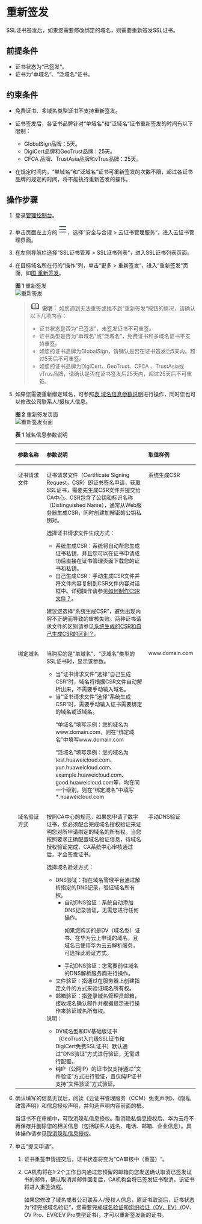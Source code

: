 # 重新签发<a name="ccm_01_0235"></a>

SSL证书签发后，如果您需要修改绑定的域名，则需要重新签发SSL证书。

## 前提条件<a name="zh-cn_topic_0000001124401675_zh-cn_topic_0300304827_section446683131119"></a>

-   证书状态为“已签发“。
-   证书为“单域名“、“泛域名“证书。

## 约束条件<a name="zh-cn_topic_0000001124401675_zh-cn_topic_0300304827_section17599201716256"></a>

-   免费证书、多域名类型证书不支持重新签发。

-   证书签发后，各证书品牌针对“单域名“和“泛域名“证书重新签发的时间有以下限制：
    -   GlobalSign品牌：5天。
    -   DigiCert品牌和GeoTrust品牌：25天。
    -   CFCA 品牌、TrustAsia品牌和vTrus品牌：25天。

-   在规定时间内，“单域名“和“泛域名“证书可重新签发的次数不限，超过各证书品牌的规定的时间，将不能执行重新签发的操作。

## 操作步骤<a name="zh-cn_topic_0000001124401675_zh-cn_topic_0300304827_section39191013101613"></a>

1.  登录[管理控制台](https://console.huaweicloud.com/)。
2.  单击页面左上方的![](figures/icon-servicelist.png)，选择“安全与合规  \>  云证书管理服务“，进入云证书管理界面。
3.  在左侧导航栏选择“SSL证书管理 \> SSL证书列表“，进入SSL证书列表页面。
4.  在目标域名所在行的“操作“列，单击“更多  \>  重新签发“，进入“重新签发“页面，如[图 重新签发](#fig7768256105119)。

    **图 1**  重新签发<a name="fig7768256105119"></a>  
    ![](figures/重新签发.png "重新签发")

    >![](public_sys-resources/icon-note.gif) **说明：** 
    >如您遇到无法重签或找不到“重新签发“按钮的情况，请确认以下几项内容：
    >-   证书状态是否为“已签发”，未签发证书不可重签。
    >-   证书类型是否为“单域名”或“泛域名”，免费证书和多域名证书不支持重签。
    >-   如您的证书品牌为GlobalSign，请确认是否在证书签发后5天内，超过5天后不可重签。
    >-   如您的证书品牌为DigiCert、GeoTrust、CFCA 、TrustAsia或vTrus品牌，请确认是否在证书签发后25天内，超过25天后不可重签。

5.  如果您需要重新绑定域名，可参照[表 域名信息参数说明](#zh-cn_topic_0000001124401675_zh-cn_topic_0196219185_table14189131720325)进行操作，同时您也可以修改公司联系人/授权人信息。

    **图 2**  重新签发页面<a name="zh-cn_topic_0000001124401675_zh-cn_topic_0300304827_fig1716314922213"></a>  
    ![](figures/重新签发页面.png "重新签发页面")

    **表 1**  域名信息参数说明

    <a name="zh-cn_topic_0000001124401675_zh-cn_topic_0196219185_table14189131720325"></a>
    <table><thead align="left"><tr id="zh-cn_topic_0000001124401675_zh-cn_topic_0196219185_row17157151717326"><th class="cellrowborder" valign="top" width="20%" id="mcps1.2.4.1.1"><p id="zh-cn_topic_0000001124401675_zh-cn_topic_0196219185_p161577176329"><a name="zh-cn_topic_0000001124401675_zh-cn_topic_0196219185_p161577176329"></a><a name="zh-cn_topic_0000001124401675_zh-cn_topic_0196219185_p161577176329"></a>参数名称</p>
    </th>
    <th class="cellrowborder" valign="top" width="60%" id="mcps1.2.4.1.2"><p id="zh-cn_topic_0000001124401675_zh-cn_topic_0196219185_p315716174322"><a name="zh-cn_topic_0000001124401675_zh-cn_topic_0196219185_p315716174322"></a><a name="zh-cn_topic_0000001124401675_zh-cn_topic_0196219185_p315716174322"></a>参数说明</p>
    </th>
    <th class="cellrowborder" valign="top" width="20%" id="mcps1.2.4.1.3"><p id="zh-cn_topic_0000001124401675_zh-cn_topic_0196219185_p31571617153215"><a name="zh-cn_topic_0000001124401675_zh-cn_topic_0196219185_p31571617153215"></a><a name="zh-cn_topic_0000001124401675_zh-cn_topic_0196219185_p31571617153215"></a>取值样例</p>
    </th>
    </tr>
    </thead>
    <tbody><tr id="zh-cn_topic_0000001124401675_zh-cn_topic_0196219185_row717631710329"><td class="cellrowborder" valign="top" width="20%" headers="mcps1.2.4.1.1 "><p id="zh-cn_topic_0000001124401675_zh-cn_topic_0196219185_p5157111733212"><a name="zh-cn_topic_0000001124401675_zh-cn_topic_0196219185_p5157111733212"></a><a name="zh-cn_topic_0000001124401675_zh-cn_topic_0196219185_p5157111733212"></a>证书请求文件</p>
    </td>
    <td class="cellrowborder" valign="top" width="60%" headers="mcps1.2.4.1.2 "><p id="zh-cn_topic_0000001124401675_zh-cn_topic_0196219185_p515711177328"><a name="zh-cn_topic_0000001124401675_zh-cn_topic_0196219185_p515711177328"></a><a name="zh-cn_topic_0000001124401675_zh-cn_topic_0196219185_p515711177328"></a>证书请求文件（Certificate Signing Request，CSR）即证书签名申请，获取SSL证书，需要先生成CSR文件并提交给CA中心。CSR包含了公钥和标识名称（Distinguished Name），通常从Web服务器生成CSR，同时创建加解密的公钥私钥对。</p>
    <div class="p" id="zh-cn_topic_0000001124401675_zh-cn_topic_0196219185_p17176191712321"><a name="zh-cn_topic_0000001124401675_zh-cn_topic_0196219185_p17176191712321"></a><a name="zh-cn_topic_0000001124401675_zh-cn_topic_0196219185_p17176191712321"></a>选择证书请求文件生成方式：<a name="zh-cn_topic_0000001124401675_zh-cn_topic_0196219185_ul3176917113211"></a><a name="zh-cn_topic_0000001124401675_zh-cn_topic_0196219185_ul3176917113211"></a><ul id="zh-cn_topic_0000001124401675_zh-cn_topic_0196219185_ul3176917113211"><li>系统生成CSR：系统将自动帮您生成证书私钥，并且您可以在证书申请成功后直接在证书管理页面下载您的证书和私钥。</li><li>自己生成CSR：手动生成CSR文件并将文件内容复制到CSR文件内容对话框中。详细操作请参见<a href="https://support.huaweicloud.com/ccm_faq/ccm_01_0059.html" target="_blank" rel="noopener noreferrer">如何制作CSR文件？</a>。</li></ul>
    </div>
    <p id="zh-cn_topic_0000001124401675_zh-cn_topic_0196219185_p37806428406"><a name="zh-cn_topic_0000001124401675_zh-cn_topic_0196219185_p37806428406"></a><a name="zh-cn_topic_0000001124401675_zh-cn_topic_0196219185_p37806428406"></a>建议您选择<span class="parmvalue" id="zh-cn_topic_0000001124401675_zh-cn_topic_0196219185_parmvalue8539183174311"><a name="zh-cn_topic_0000001124401675_zh-cn_topic_0196219185_parmvalue8539183174311"></a><a name="zh-cn_topic_0000001124401675_zh-cn_topic_0196219185_parmvalue8539183174311"></a>“系统生成CSR”</span>，避免出现内容不正确而导致的审核失败。两种证书请求文件的区别请参见<a href="https://support.huaweicloud.com/ccm_faq/ccm_01_0234.html" target="_blank" rel="noopener noreferrer">系统生成的CSR和自己生成CSR的区别？</a>。</p>
    </td>
    <td class="cellrowborder" valign="top" width="20%" headers="mcps1.2.4.1.3 "><p id="zh-cn_topic_0000001124401675_zh-cn_topic_0196219185_p15176117103212"><a name="zh-cn_topic_0000001124401675_zh-cn_topic_0196219185_p15176117103212"></a><a name="zh-cn_topic_0000001124401675_zh-cn_topic_0196219185_p15176117103212"></a>系统生成CSR</p>
    </td>
    </tr>
    <tr id="zh-cn_topic_0000001124401675_zh-cn_topic_0196219185_row19177151711323"><td class="cellrowborder" valign="top" width="20%" headers="mcps1.2.4.1.1 "><p id="zh-cn_topic_0000001124401675_zh-cn_topic_0196219185_p9176161763213"><a name="zh-cn_topic_0000001124401675_zh-cn_topic_0196219185_p9176161763213"></a><a name="zh-cn_topic_0000001124401675_zh-cn_topic_0196219185_p9176161763213"></a>绑定域名</p>
    </td>
    <td class="cellrowborder" valign="top" width="60%" headers="mcps1.2.4.1.2 "><p id="zh-cn_topic_0000001124401675_zh-cn_topic_0196219185_p195811938171015"><a name="zh-cn_topic_0000001124401675_zh-cn_topic_0196219185_p195811938171015"></a><a name="zh-cn_topic_0000001124401675_zh-cn_topic_0196219185_p195811938171015"></a>当购买的是<span class="parmvalue" id="zh-cn_topic_0000001124401675_zh-cn_topic_0196219185_parmvalue1017691718323"><a name="zh-cn_topic_0000001124401675_zh-cn_topic_0196219185_parmvalue1017691718323"></a><a name="zh-cn_topic_0000001124401675_zh-cn_topic_0196219185_parmvalue1017691718323"></a>“单域名”</span>、<span class="parmvalue" id="zh-cn_topic_0000001124401675_zh-cn_topic_0196219185_parmvalue121771717113215"><a name="zh-cn_topic_0000001124401675_zh-cn_topic_0196219185_parmvalue121771717113215"></a><a name="zh-cn_topic_0000001124401675_zh-cn_topic_0196219185_parmvalue121771717113215"></a>“泛域名”</span>类型的SSL证书时，显示该参数。</p>
    <a name="zh-cn_topic_0000001124401675_zh-cn_topic_0196219185_ul992512731410"></a><a name="zh-cn_topic_0000001124401675_zh-cn_topic_0196219185_ul992512731410"></a><ul id="zh-cn_topic_0000001124401675_zh-cn_topic_0196219185_ul992512731410"><li>当<span class="parmname" id="zh-cn_topic_0000001124401675_zh-cn_topic_0196219185_parmname1854611917"><a name="zh-cn_topic_0000001124401675_zh-cn_topic_0196219185_parmname1854611917"></a><a name="zh-cn_topic_0000001124401675_zh-cn_topic_0196219185_parmname1854611917"></a>“证书请求文件”</span>选择<span class="parmvalue" id="zh-cn_topic_0000001124401675_zh-cn_topic_0196219185_parmvalue1347510291994"><a name="zh-cn_topic_0000001124401675_zh-cn_topic_0196219185_parmvalue1347510291994"></a><a name="zh-cn_topic_0000001124401675_zh-cn_topic_0196219185_parmvalue1347510291994"></a>“自己生成CSR”</span>时，域名将根据CSR文件自动解析出来，不需要手动输入域名。</li><li>当<span class="parmname" id="zh-cn_topic_0000001124401675_zh-cn_topic_0196219185_parmname16838534171320"><a name="zh-cn_topic_0000001124401675_zh-cn_topic_0196219185_parmname16838534171320"></a><a name="zh-cn_topic_0000001124401675_zh-cn_topic_0196219185_parmname16838534171320"></a>“证书请求文件”</span>选择<span class="parmvalue" id="zh-cn_topic_0000001124401675_zh-cn_topic_0196219185_parmvalue1383811344132"><a name="zh-cn_topic_0000001124401675_zh-cn_topic_0196219185_parmvalue1383811344132"></a><a name="zh-cn_topic_0000001124401675_zh-cn_topic_0196219185_parmvalue1383811344132"></a>“系统生成CSR”</span>时，需要手动输入证书需要绑定的域名或泛域名。<p id="zh-cn_topic_0000001124401675_zh-cn_topic_0196219185_p3177161713217"><a name="zh-cn_topic_0000001124401675_zh-cn_topic_0196219185_p3177161713217"></a><a name="zh-cn_topic_0000001124401675_zh-cn_topic_0196219185_p3177161713217"></a><span class="parmvalue" id="zh-cn_topic_0000001124401675_zh-cn_topic_0196219185_parmvalue31773176329"><a name="zh-cn_topic_0000001124401675_zh-cn_topic_0196219185_parmvalue31773176329"></a><a name="zh-cn_topic_0000001124401675_zh-cn_topic_0196219185_parmvalue31773176329"></a>“单域名”</span>填写示例：您的域名为www.domain.com，则在<span class="parmname" id="zh-cn_topic_0000001124401675_zh-cn_topic_0196219185_parmname417741712322"><a name="zh-cn_topic_0000001124401675_zh-cn_topic_0196219185_parmname417741712322"></a><a name="zh-cn_topic_0000001124401675_zh-cn_topic_0196219185_parmname417741712322"></a>“绑定域名”</span>中填写www.domain.com</p>
    <p id="zh-cn_topic_0000001124401675_zh-cn_topic_0196219185_p7177117173219"><a name="zh-cn_topic_0000001124401675_zh-cn_topic_0196219185_p7177117173219"></a><a name="zh-cn_topic_0000001124401675_zh-cn_topic_0196219185_p7177117173219"></a><span class="parmvalue" id="zh-cn_topic_0000001124401675_zh-cn_topic_0196219185_parmvalue161779175328"><a name="zh-cn_topic_0000001124401675_zh-cn_topic_0196219185_parmvalue161779175328"></a><a name="zh-cn_topic_0000001124401675_zh-cn_topic_0196219185_parmvalue161779175328"></a>“泛域名”</span>填写示例：您的域名为test.huaweicloud.com、yun.huaweicloud.com、example.huaweicloud.com、good.huaweicloud.com等，均在同一个级别，则在<span class="parmname" id="zh-cn_topic_0000001124401675_zh-cn_topic_0196219185_parmname1217713175326"><a name="zh-cn_topic_0000001124401675_zh-cn_topic_0196219185_parmname1217713175326"></a><a name="zh-cn_topic_0000001124401675_zh-cn_topic_0196219185_parmname1217713175326"></a>“绑定域名”</span>中填写*.huaweicloud.com</p>
    </li></ul>
    </td>
    <td class="cellrowborder" valign="top" width="20%" headers="mcps1.2.4.1.3 "><p id="zh-cn_topic_0000001124401675_zh-cn_topic_0196219185_p417701733212"><a name="zh-cn_topic_0000001124401675_zh-cn_topic_0196219185_p417701733212"></a><a name="zh-cn_topic_0000001124401675_zh-cn_topic_0196219185_p417701733212"></a>www.domain.com</p>
    </td>
    </tr>
    <tr id="zh-cn_topic_0000001124401675_zh-cn_topic_0196219185_row3189181718325"><td class="cellrowborder" valign="top" width="20%" headers="mcps1.2.4.1.1 "><p id="zh-cn_topic_0000001124401675_zh-cn_topic_0196219185_p61807179327"><a name="zh-cn_topic_0000001124401675_zh-cn_topic_0196219185_p61807179327"></a><a name="zh-cn_topic_0000001124401675_zh-cn_topic_0196219185_p61807179327"></a>域名验证方式</p>
    </td>
    <td class="cellrowborder" valign="top" width="60%" headers="mcps1.2.4.1.2 "><p id="zh-cn_topic_0000001124401675_zh-cn_topic_0196219185_p21801017133218"><a name="zh-cn_topic_0000001124401675_zh-cn_topic_0196219185_p21801017133218"></a><a name="zh-cn_topic_0000001124401675_zh-cn_topic_0196219185_p21801017133218"></a>按照CA中心的规范，如果您申请了数字证书，您必须配合完成域名授权验证来证明您对所申请绑定的域名的所有权。当您按照要求正确配置域名验证信息，待域名授权验证完成，CA系统中心审核通过后，才会签发证书。</p>
    <p id="zh-cn_topic_0000001124401675_p1346112153816"><a name="zh-cn_topic_0000001124401675_p1346112153816"></a><a name="zh-cn_topic_0000001124401675_p1346112153816"></a>选择域名验证方式：</p>
    <a name="zh-cn_topic_0000001124401675_ul1346192103817"></a><a name="zh-cn_topic_0000001124401675_ul1346192103817"></a><ul id="zh-cn_topic_0000001124401675_ul1346192103817"><li>DNS验证：指在域名管理平台通过解析指定的DNS记录，验证域名所有权。<a name="zh-cn_topic_0000001124401675_ul520153544116"></a><a name="zh-cn_topic_0000001124401675_ul520153544116"></a><ul id="zh-cn_topic_0000001124401675_ul520153544116"><li>自动DNS验证：系统自动添加DNS记录验证，无需您进行任何操作。<p id="zh-cn_topic_0000001124401675_p1864119262417"><a name="zh-cn_topic_0000001124401675_p1864119262417"></a><a name="zh-cn_topic_0000001124401675_p1864119262417"></a>如果您购买的是DV（域名型）证书、在华为云上申请的域名，且域名已使用华为云云解析服务，可选择此验证方式。</p>
    </li><li>手动DNS验证：您需要前往域名的DNS解析服务商进行操作。</li></ul>
    </li><li>文件验证：指通过在服务器上创建指定文件的方式来验证域名所有权。</li><li>邮箱验证：指登录域名管理员邮箱，接收域名确认邮件并根据提示进行操作来验证域名所有权。</li></ul>
    <div class="note" id="zh-cn_topic_0000001124401675_note25181273810"><a name="zh-cn_topic_0000001124401675_note25181273810"></a><a name="zh-cn_topic_0000001124401675_note25181273810"></a><span class="notetitle"> 说明： </span><div class="notebody"><a name="zh-cn_topic_0000001124401675_ul9831132116384"></a><a name="zh-cn_topic_0000001124401675_ul9831132116384"></a><ul id="zh-cn_topic_0000001124401675_ul9831132116384"><li>DV域名型和DV基础版证书（GeoTrust入门级SSL证书和DigiCert免费SSL证书）默认通过<span class="parmvalue" id="zh-cn_topic_0000001124401675_zh-cn_topic_0196219185_parmvalue18188417113214"><a name="zh-cn_topic_0000001124401675_zh-cn_topic_0196219185_parmvalue18188417113214"></a><a name="zh-cn_topic_0000001124401675_zh-cn_topic_0196219185_parmvalue18188417113214"></a>“DNS验证”</span>方式进行验证，无需进行配置。</li><li>纯IP（公网IP）的证书仅支持通过<span class="parmvalue" id="zh-cn_topic_0000001124518813_parmvalue4180617173215"><a name="zh-cn_topic_0000001124518813_parmvalue4180617173215"></a><a name="zh-cn_topic_0000001124518813_parmvalue4180617173215"></a>“文件验证”</span>方式进行验证，且仅纯IP证书支持<span class="parmvalue" id="parmvalue1618186101618"><a name="parmvalue1618186101618"></a><a name="parmvalue1618186101618"></a>“文件验证”</span>方式验证。</li></ul>
    </div></div>
    </td>
    <td class="cellrowborder" valign="top" width="20%" headers="mcps1.2.4.1.3 "><p id="zh-cn_topic_0000001124401675_zh-cn_topic_0196219185_p1418931711325"><a name="zh-cn_topic_0000001124401675_zh-cn_topic_0196219185_p1418931711325"></a><a name="zh-cn_topic_0000001124401675_zh-cn_topic_0196219185_p1418931711325"></a>手动DNS验证</p>
    </td>
    </tr>
    </tbody>
    </table>

6.  确认填写的信息无误后，阅读《云证书管理服务（CCM）免责声明》、《隐私政策声明》和信息授权声明，并勾选声明内容前面的框。

    当证书不在审核中，可取消隐私信息授权。取消隐私信息授权后，华为云将不再保存并删除您的相关信息（包括联系人姓名、电话、邮箱、企业信息）。具体操作请参见[取消隐私信息授权](https://support.huaweicloud.com/usermanual-ccm/ccm_01_0066.html)。

7.  单击“提交申请“。
    1.  证书重签申请提交后，证书状态将变为“CA审核中（重签）“。
    2.  CA机构将在1-2个工作日内通过您预留的邮箱向您发送确认取消已签发证书的邮件，确认取消并邮件回复后，CA机构会将已签发证书取消，该证书将进入重签流程。

        如果您修改了域名或者公司联系人/授权人信息，原证书取消后，证书状态为“待完成域名验证“，您需要完成[域名验证](域名验证.md)和[组织验证（OV、EV）](组织验证（OV-EV）.md)\(OV、OV Pro、EV和EV Pro类型证书\)，才可以重新签发新的证书。

